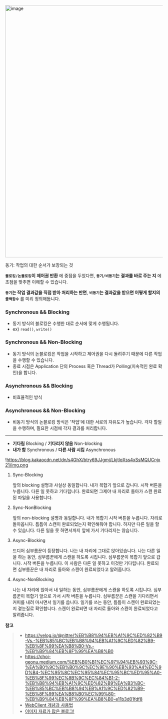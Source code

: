 
<img width="807" alt="image" src="https://github.com/DevKTak/OTL/assets/68748397/5730166e-d6ca-4c98-a8bb-765d9bbe8c72">

동기: 작업의 대한 순서가 보장되는 것

**`블로킹/논블로킹`이** **제어권 반환** 에 중점을 두었다면,
**`동기/비동기`는** **결과를 바로 주는 지** 에 초점을 맞추면 이해할 수 있습니다.

**`동기`는 작업 결과값을 직접 받아 처리하는 반면**, **`비동기`는 결과값을 받으면 어떻게 할지의** **`콜백함수`** 를 미리 정의해둡니다.

### Synchronous && Blocking
- 동기 방식의 블로킹은 수행한 대로 순서에 맞게 수행됩니다.
- ex) `read()`, `write()`

### Synchronous && Non-Blocking
- 동기 방식의 논블로킹은 작업을 시작하고 제어권을 다시 돌려주기 때문에 다른 작업을 수행할 수 있습니다.
- 종료 시점은 Application 단의 Process 혹은 Thread가 Polling(지속적인 완료 확인)을 합니다.

### Asynchronous && Blocking
- 비효율적인 방식

### Asynchronous && Non-Blocking
- 비동기 방식의 논블로킹 방식은 '작업'에 대한 서로의 자유도가 높습니다. 각자 할일을 수행하며, 필요한 시점에 각자 결과를 처리합니다.

---

- **기다림** Blocking / **기다리지 않음** Non-blocking
- **내가 함** Synchronous / **다른 사람 시킴** Asynchronous

!https://blog.kakaocdn.net/dn/s4GhX/btry69JJgmj/LkjtlqXss4xSsMQUCnjx21/img.png

1. Sync-Blocking
    
    앞의 blocking 설명과 사실상 동일합니다. 내가 복합기 앞으로 갑니다. 시작 버튼을 누릅니다. 다른 일 못하고 기다립니다. 완료되면 그제야 내 자리로 돌아가 스캔 완료된 파일을 사용합니다.
    
2. Sync-NonBlocking
    
    앞의 non-blocking 설명과 동일합니다. 내가 복합기 시작 버튼을 누릅니다. 자리로 돌아옵니다. 틈틈이 스캔이 완료되었는지 확인해줘야 합니다. 하지만 다른 일을 할 수 있습니다. 다른 일을 못 하면서까지 앞에 가서 기다리지는 않습니다.
    
3. Async-Blocking
    
    드디어 심부름꾼이 등장합니다. 나는 내 자리에 그대로 앉아있습니다. 나는 다른 일을 하는 동안, 심부름꾼에게 스캔을 하도록 시킵니다. 심부름꾼이 복합기 앞으로 갑니다. 시작 버튼을 누릅니다. 이 사람은 다른 일 못하고 이것만 기다립니다. 완료되면 심부름꾼은 내 자리로 돌아와 스캔이 완료되었다고 알려줍니다.
    
4. Async-NonBlocking
    
    나는 내 자리에 앉아서 내 일하는 동안, 심부름꾼에게 스캔을 하도록 시킵니다. 심부름꾼이 복합기 앞으로 가서 시작 버튼을 누릅니다. 심부름꾼은 스캔을 기다리면서 커피를 내려 마시면서 일기를 씁니다. 일기를 쓰는 동안, 틈틈이 스캔이 완료되었는지 곁눈질로 확인합니다. 스캔이 완료되면 내 자리로 돌아와 스캔이 완료되었다고 알려줍니다.



**참고**   
> - https://velog.io/@nittre/%EB%B8%94%EB%A1%9C%ED%82%B9-Vs.-%EB%85%BC%EB%B8%94%EB%A1%9C%ED%82%B9-%EB%8F%99%EA%B8%B0-Vs.-%EB%B9%84%EB%8F%99%EA%B8%B0
> - https://choi-geonu.medium.com/%EB%B0%B1%EC%97%94%EB%93%9C-%EA%B0%9C%EB%B0%9C%EC%9E%90%EB%93%A4%EC%9D%B4-%EC%95%8C%EC%95%84%EC%95%BC%ED%95%A0-%EB%8F%99%EC%8B%9C%EC%84%B1-2-%EB%B8%94%EB%A1%9C%ED%82%B9%EA%B3%BC-%EB%85%BC%EB%B8%94%EB%A1%9C%ED%82%B9-%EB%8F%99%EA%B8%B0%EC%99%80-%EB%B9%84%EB%8F%99%EA%B8%B0-e11b3d01fdf8
> - [WebClient 개념과 사용법](https://gngsn.tistory.com/154)
> - [이미지 자료가 많은 블로그!](https://black7375.tistory.com/90#%EB%8F%99%EC%8B%9C%EC%84%B1-/-%EB%B3%91%EB%A0%AC)